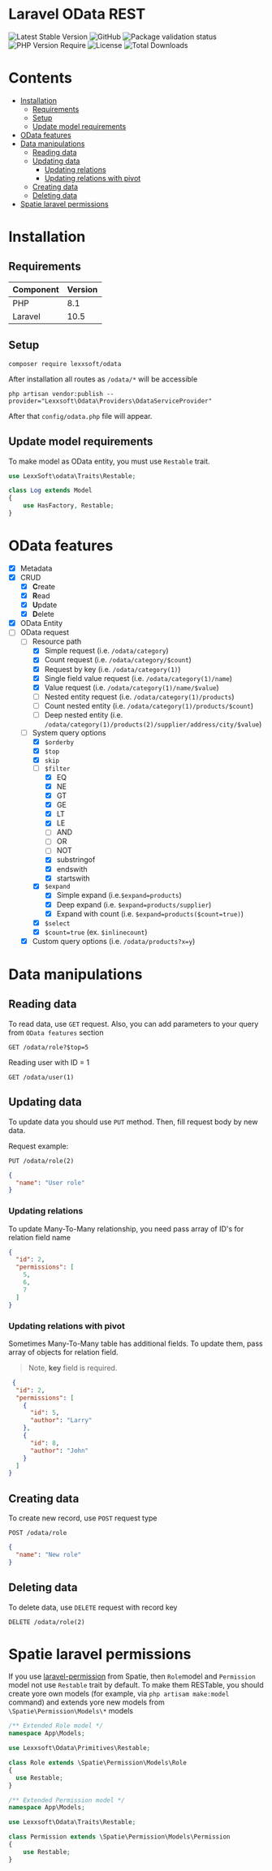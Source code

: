 # Laravel OData REST

![Latest Stable Version](http://poser.pugx.org/lexxsoft/odata/v)
![GitHub](https://img.shields.io/github/license/lexxyar/odata)
![Package validation status](https://github.com/lexxyar/odata/actions/workflows/validating.yml/badge.svg)
![PHP Version Require](http://poser.pugx.org/lexxsoft/odata/require/php)
![License](http://poser.pugx.org/lexxsoft/odata/license)
![Total Downloads](http://poser.pugx.org/lexxsoft/odata/downloads)

# Contents

- [Installation](#installation)
    * [Requirements](#requirements)
    * [Setup](#setup)
    * [Update model requirements](#update-model-requirements)
- [OData features](#odata-features)
- [Data manipulations](#data-manipulations)
    * [Reading data](#reading-data)
    * [Updating data](#updating-data)
        + [Updating relations](#updating-relations)
        + [Updating relations with pivot](#updating-relations-with-pivot)
    * [Creating data](#creating-data)
    * [Deleting data](#deleting-data)
- [Spatie laravel permissions](#spatie-laravel-permissions)

# Installation

## Requirements

| Component | Version |
|-----------|---------|
| PHP       | 8.1     |
| Laravel   | 10.5    |

## Setup

```shell script
composer require lexxsoft/odata
```

After installation all routes as `/odata/*` will be accessible

```shell script
php artisan vendor:publish --provider="Lexxsoft\Odata\Providers\OdataServiceProvider"
``` 

After that `config/odata.php` file will appear.

## Update model requirements

To make model as OData entity, you must use `Restable` trait.

```php
use LexxSoft\odata\Traits\Restable;

class Log extends Model
{
    use HasFactory, Restable;
}
```  

# OData features

- [x] Metadata
- [x] CRUD
    - [x] **C**reate
    - [x] **R**ead
    - [x] **U**pdate
    - [x] **D**elete
- [x] OData Entity
- [ ] OData request
    - [ ] Resource path
        - [x] Simple request (i.e. `/odata/category`)
        - [x] Count request (i.e. `/odata/category/$count`)
        - [x] Request by key (i.e. `/odata/category(1)`)
        - [X] Single field value request (i.e. `/odata/category(1)/name`)
        - [X] Value request (i.e. `/odata/category(1)/name/$value`)
        - [ ] Nested entity request (i.e. `/odata/category(1)/products`)
        - [ ] Count nested entity (i.e. `/odata/category(1)/products/$count`)
        - [ ] Deep nested entity (i.e. `/odata/category(1)/products(2)/supplier/address/city/$value`)
    - [ ] System query options
        - [x] `$orderby`
        - [x] `$top`
        - [x] `skip`
        - [ ] `$filter`
            - [x] EQ
            - [x] NE
            - [x] GT
            - [x] GE
            - [x] LT
            - [x] LE
            - [ ] AND
            - [ ] OR
            - [ ] NOT
            - [X] substringof
            - [X] endswith
            - [X] startswith
        - [X] `$expand`
            - [x] Simple expand (i.e.`$expand=products`)
            - [x] Deep expand (i.e. `$expand=products/supplier`)
            - [X] Expand with count (i.e. `$expand=products($count=true)`)
        - [X] `$select`
        - [X] `$count=true` (ex. `$inlinecount`)
    - [X] Custom query options (i.e. `/odata/products?x=y`)

# Data manipulations

## Reading data

To read data, use `GET` request. Also, you can add parameters to your query from `OData features` section

```http request
GET /odata/role?$top=5
```

Reading user with ID = 1

```http request
GET /odata/user(1)
```

## Updating data

To update data you should use `PUT` method. Then, fill request body by new data.

Request example:

```http request
PUT /odata/role(2)
```

```json
{
  "name": "User role"
}
``` 

### Updating relations

To update Many-To-Many relationship, you need pass array of ID's for relation field name

```json
{
  "id": 2,
  "permissions": [
    5,
    6,
    7
  ]
}
```

### Updating relations with pivot

Sometimes Many-To-Many table has additional fields. To update them, pass array of objects for relation field.
> Note, **key** field is required.

```json
 {
  "id": 2,
  "permissions": [
    {
      "id": 5,
      "author": "Larry"
    },
    {
      "id": 8,
      "author": "John"
    }
  ]
}
 ``` 

## Creating data

To create new record, use `POST` request type

```http request
POST /odata/role
```

```json
{
  "name": "New role"
}
```

## Deleting data

To delete data, use `DELETE` request with record key

```http request
DELETE /odata/role(2)
```

# Spatie laravel permissions

If you use [laravel-permission](https://spatie.be/docs/laravel-permission/v5/introduction) from Spatie, then `Role`model
and `Permission` model not use `Restable` trait by default. To make them RESTable, you should create yore own models
(for example, via `php artisam make:model` command) and extends yore new models from
`\Spatie\Permission\Models\*` models

```php
/** Extended Role model */
namespace App\Models;

use Lexxsoft\Odata\Primitives\Restable;

class Role extends \Spatie\Permission\Models\Role
{
  use Restable;
}
```

```php
/** Extended Permission model */
namespace App\Models;

use Lexxsoft\Odata\Traits\Restable;

class Permission extends \Spatie\Permission\Models\Permission
{
    use Restable;
}
```

